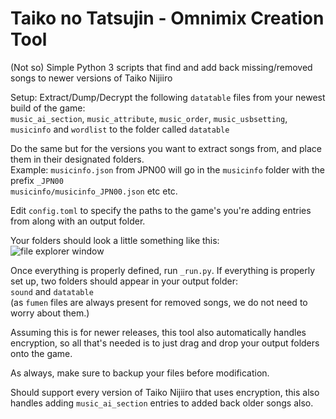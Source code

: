 # Taiko no Tatsujin - Omnimix Creation Tool

(Not so) Simple Python 3 scripts that find and add back missing/removed songs to newer versions of Taiko Nijiiro  

Setup: 
Extract/Dump/Decrypt the following `datatable` files from your newest build of the game:    
`music_ai_section`, `music_attribute`, `music_order`, `music_usbsetting`, `musicinfo` and `wordlist` to the folder called `datatable`  

Do the same but for the versions you want to extract songs from, and place them in their designated folders.  
Example: `musicinfo.json` from JPN00 will go in the `musicinfo` folder with the prefix `_JPN00`  
`musicinfo/musicinfo_JPN00.json` etc etc.   

Edit `config.toml` to specify the paths to the game's you're adding entries from along with an output folder.   

Your folders should look a little something like this:  
![file explorer window](https://i.imgur.com/FdcaYue.png)

Once everything is properly defined, run `_run.py`. If everything is properly set up, two folders should appear in your output folder:  
`sound` and `datatable`  
(as `fumen` files are always present for removed songs, we do not need to worry about them.) 

Assuming this is for newer releases, this tool also automatically handles encryption, so all that's needed is to just drag and drop your output folders onto the game.  

As always, make sure to backup your files before modification.  

Should support every version of Taiko Nijiiro that uses encryption, this also handles adding `music_ai_section` entries to added back older songs also.  
